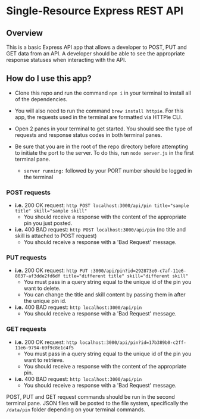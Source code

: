 # Single-Resource Express REST API

## Overview

This is a basic Express API app that allows a developer to POST, PUT and GET data from an API. A developer should be able to see the appropriate response statuses when interacting with the API.

## How do I use this app?

* Clone this repo and run the command `npm i` in your terminal to install all of the dependencies.

* You will also need to run the command `brew install httpie`. For this app, the requests used in the terminal are formatted via HTTPie CLI.

* Open 2 panes in your terminal to get started. You should see the type of requests and response status codes in both terminal panes.

* Be sure that you are in the root of the repo directory before attempting to initiate the port to the server. To do this, run `node server.js` in the first terminal pane.
  * `server running:` followed by your PORT number should be logged in the terminal

### POST requests
  * **i.e.** 200 OK request: `http POST localhost:3000/api/pin title="sample title" skill="sample skill"`
    * You should receive a response with the content of the appropriate pin you just posted.
  * **i.e.** 400 BAD request: `http POST localhost:3000/api/pin` (no title and skill is attached to POST request)
    * You should receive a response with a 'Bad Request' message.

### PUT requests
  * **i.e.** 200 OK request: `http PUT :3000/api/pin?id=292873e0-c7af-11e6-8037-af3dde2fd6df title="different title" skill="different skill"`
    * You must pass in a query string equal to the unique id of the pin you want to delete.
    * You can change the title and skill content by passing them in after the unique pin id.
  * **i.e.** 400 BAD request: `http localhost:3000/api/pin`
    * You should receive a response with a 'Bad Request' message.

### GET requests
  * **i.e.** 200 OK request: `http localhost:3000/api/pin?id=17b389b0-c2ff-11e6-9794-69f9c8e1c4f5`
    * You must pass in a query string equal to the unique id of the pin you want to retrieve.
    * You should receive a response with the content of the appropriate pin.
  * **i.e.** 400 BAD request: `http localhost:3000/api/pin`
    * You should receive a response with a 'Bad Request' message.


POST, PUT and GET request commands should be run in the second terminal pane. JSON files will be posted to the file system, specifically the `/data/pin` folder depending on your terminal commands.
